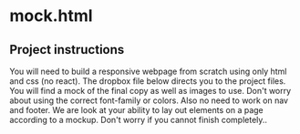 # mock.html
## Project instructions
You will need to build a responsive webpage from scratch using only html and css (no react). The dropbox file below directs you to the project files. You will find a mock of the final copy as well as images to use. Don't worry about using the correct font-family or colors. Also no need to work on nav and footer. We are look at your ability to lay out elements on a page according to a mockup. Don't worry if you cannot finish completely..
